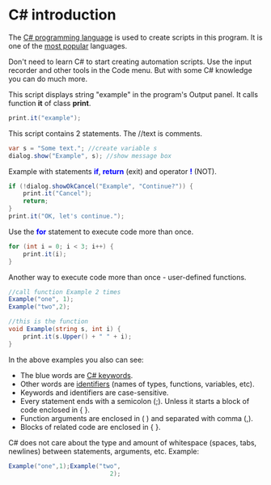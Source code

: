 # C# introduction
The <a href='https://learn.microsoft.com/en-us/dotnet/csharp/'>C# programming language</a> is used to create scripts in this program. It is one of the <a href='https://www.google.com/search?q=programming+language+popularity'>most popular</a> languages.

Don't need to learn C# to start creating automation scripts. Use the input recorder and other tools in the Code menu. But with some C# knowledge you can do much more.

This script displays string "example" in the program's Output panel. It calls function <b>it</b> of class <b>print</b>.

```csharp
print.it("example");
```

This script contains 2 statements. The //text is comments.

```csharp
var s = "Some text."; //create variable s
dialog.show("Example", s); //show message box
```

Example with statements <span style='color:#00f;font-weight:bold'>if</span>, <span style='color:#00f;font-weight:bold'>return</span> (exit) and operator <span style='color:#00f;font-weight:bold'>!</span> (NOT).

```csharp
if (!dialog.showOkCancel("Example", "Continue?")) {
	print.it("Cancel");
	return;
}
print.it("OK, let's continue.");
```

Use the <span style='color:#00f;font-weight:bold'>for</span> statement to execute code more than once.

```csharp
for (int i = 0; i < 3; i++) {
	print.it(i);
}
```

Another way to execute code more than once - user-defined functions.

```csharp
//call function Example 2 times
Example("one", 1);
Example("two",2);

//this is the function
void Example(string s, int i) {
	print.it(s.Upper() + " " + i);
}
```

In the above examples you also can see:
- The blue words are <a href='https://www.google.com/search?q=C%23+keywords'>C# keywords</a>.
- Other words are <a href='https://www.google.com/search?q=C%23+identifiers'>identifiers</a> (names of types, functions, variables, etc).
- Keywords and identifiers are case-sensitive.
- Every statement ends with a semicolon (;). Unless it starts a block of code enclosed in { }.
- Function arguments are enclosed in ( ) and separated with comma (,).
- Blocks of related code are enclosed in {  }.

C# does not care about the type and amount of whitespace (spaces, tabs, newlines) between statements, arguments, etc. Example:

```csharp
Example("one",1);Example("two",
							2);
```

